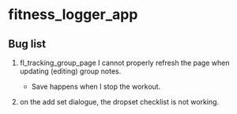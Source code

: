 # fitness_logger_app

## Bug list
1. fl_tracking_group_page I cannot properly refresh the page when updating (editing) group notes.
    - Save happens when I stop the workout.
    
2. on the add set dialogue, the dropset checklist is not working.